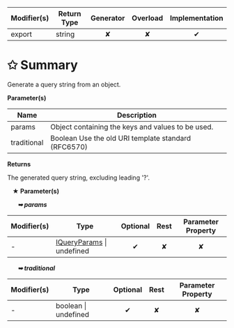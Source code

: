 | Modifier(s)                            | Return Type                    | Generator                        | Overload                         | Implementation                        |
|----------------------------------------|--------------------------------|:--------------------------------:|:--------------------------------:|:-------------------------------------:|
| export | string | ✘ | ✘  | ✔ |

# &#10025; Summary

Generate a query string from an object.

**Parameter(s)**

| Name        | Description                                          |
| ----------- | ---------------------------------------------------- |
| params      |  Object containing the keys and values to be used.   |
| traditional |  Boolean Use the old URI template standard (RFC6570) |

**Returns**

The generated query string, excluding leading '?'.

&nbsp;&nbsp; **&#9733; Parameter(s)**

&nbsp;&nbsp;&nbsp;&nbsp;&nbsp; _**&#10149; params**_

| Modifier(s)                              | Type                        | Optional                           | Rest                          | Parameter Property                          |
|------------------------------------------|-----------------------------|:----------------------------------:|:-----------------------------:|:-------------------------------------------:|
| - | [IQueryParams](/kernel/interface/path/iqueryparams) &#124; undefined | ✔  | ✘ | ✘ |

&nbsp;&nbsp;&nbsp;&nbsp;&nbsp; _**&#10149; traditional**_

| Modifier(s)                              | Type                        | Optional                           | Rest                          | Parameter Property                          |
|------------------------------------------|-----------------------------|:----------------------------------:|:-----------------------------:|:-------------------------------------------:|
| - | boolean &#124; undefined | ✔  | ✘ | ✘ |